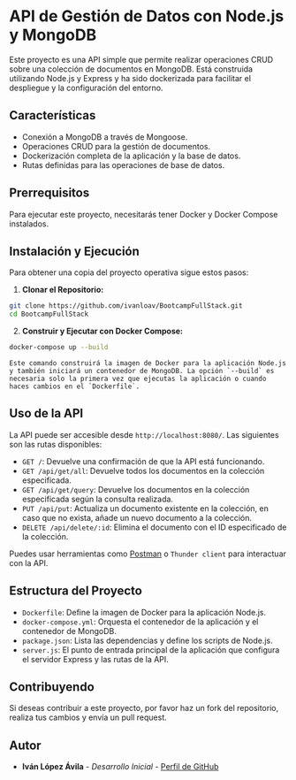 # API de Gestión de Datos con Node.js y MongoDB

Este proyecto es una API simple que permite realizar operaciones CRUD sobre una colección de documentos en MongoDB. Está construida utilizando Node.js y Express y ha sido dockerizada para facilitar el despliegue y la configuración del entorno.

## Características

- Conexión a MongoDB a través de Mongoose.
- Operaciones CRUD para la gestión de documentos.
- Dockerización completa de la aplicación y la base de datos.
- Rutas definidas para las operaciones de base de datos.

## Prerrequisitos

Para ejecutar este proyecto, necesitarás tener Docker y Docker Compose instalados.

## Instalación y Ejecución

Para obtener una copia del proyecto operativa sigue estos pasos:

1. **Clonar el Repositorio:**

```bash
git clone https://github.com/ivanloav/BootcampFullStack.git
cd BootcampFullStack
```

2. **Construir y Ejecutar con Docker Compose:**

```bash
docker-compose up --build
```

    Este comando construirá la imagen de Docker para la aplicación Node.js y también iniciará un contenedor de MongoDB. La opción `--build` es necesaria solo la primera vez que ejecutas la aplicación o cuando haces cambios en el `Dockerfile`.

## Uso de la API

La API puede ser accesible desde `http://localhost:8080/`. Las siguientes son las rutas disponibles:

- `GET /`: Devuelve una confirmación de que la API está funcionando.
- `GET /api/get/all`: Devuelve todos los documentos en la colección especificada.
- `GET /api/get/query`: Devuelve los documentos en la colección especificada según la consulta realizada.
- `PUT /api/put`: Actualiza un documento existente en la colección, en caso que no exista, añade un nuevo documento a la colección.
- `DELETE /api/delete/:id`: Elimina el documento con el ID especificado de la colección.

Puedes usar herramientas como [Postman](https://www.postman.com/) o `Thunder client` para interactuar con la API.

## Estructura del Proyecto

- `Dockerfile`: Define la imagen de Docker para la aplicación Node.js.
- `docker-compose.yml`: Orquesta el contenedor de la aplicación y el contenedor de MongoDB.
- `package.json`: Lista las dependencias y define los scripts de Node.js.
- `server.js`: El punto de entrada principal de la aplicación que configura el servidor Express y las rutas de la API.

## Contribuyendo

Si deseas contribuir a este proyecto, por favor haz un fork del repositorio, realiza tus cambios y envía un pull request.

## Autor

* **Iván López Ávila** - *Desarrollo Inicial* - [Perfil de GitHub](https://github.com/ivanloav/)

